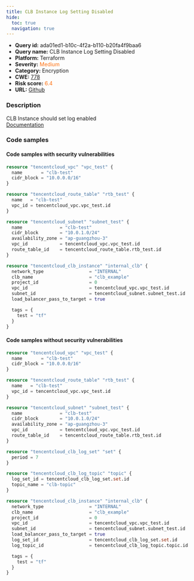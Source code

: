 ```yaml
---
title: CLB Instance Log Setting Disabled
hide:
  toc: true
  navigation: true
---
```


<style>
  .highlight .hll {
    background-color: #ff171742;
  }
  .md-content {
    max-width: 1100px;
    margin: 0 auto;
  }
</style>

-   **Query id:** ada01ed1-b10c-4f2a-b110-b20fa4f9baa6
-   **Query name:** CLB Instance Log Setting Disabled
-   **Platform:** Terraform
-   **Severity:** <span style="color:#ff7213">Medium</span>
-   **Category:** Encryption
-   **CWE:** <a href="https://cwe.mitre.org/data/definitions/778.html" onclick="newWindowOpenerSafe(event, 'https://cwe.mitre.org/data/definitions/778.html')">778</a>
-   **Risk score:** <span style="color:#ff7213">6.4</span>
-   **URL:** [Github](https://github.com/Checkmarx/kics/tree/master/assets/queries/terraform/tencentcloud/clb_instance_log_setting_disabled)

### Description
CLB Instance should set log enabled<br>
[Documentation](https://registry.terraform.io/providers/tencentcloudstack/tencentcloud/latest/docs/resources/clb_instance#log_set_id)

### Code samples
#### Code samples with security vulnerabilities
```tf title="Positive test num. 1 - tf file" hl_lines="19"
resource "tencentcloud_vpc" "vpc_test" {
  name       = "clb-test"
  cidr_block = "10.0.0.0/16"
}

resource "tencentcloud_route_table" "rtb_test" {
  name   = "clb-test"
  vpc_id = tencentcloud_vpc.vpc_test.id
}

resource "tencentcloud_subnet" "subnet_test" {
  name              = "clb-test"
  cidr_block        = "10.0.1.0/24"
  availability_zone = "ap-guangzhou-3"
  vpc_id            = tencentcloud_vpc.vpc_test.id
  route_table_id    = tencentcloud_route_table.rtb_test.id
}

resource "tencentcloud_clb_instance" "internal_clb" {
  network_type                 = "INTERNAL"
  clb_name                     = "clb_example"
  project_id                   = 0
  vpc_id                       = tencentcloud_vpc.vpc_test.id
  subnet_id                    = tencentcloud_subnet.subnet_test.id
  load_balancer_pass_to_target = true

  tags = {
    test = "tf"
  }
}

```


#### Code samples without security vulnerabilities
```tf title="Negative test num. 1 - tf file"
resource "tencentcloud_vpc" "vpc_test" {
  name       = "clb-test"
  cidr_block = "10.0.0.0/16"
}

resource "tencentcloud_route_table" "rtb_test" {
  name   = "clb-test"
  vpc_id = tencentcloud_vpc.vpc_test.id
}

resource "tencentcloud_subnet" "subnet_test" {
  name              = "clb-test"
  cidr_block        = "10.0.1.0/24"
  availability_zone = "ap-guangzhou-3"
  vpc_id            = tencentcloud_vpc.vpc_test.id
  route_table_id    = tencentcloud_route_table.rtb_test.id
}

resource "tencentcloud_clb_log_set" "set" {
  period = 7
}

resource "tencentcloud_clb_log_topic" "topic" {
  log_set_id = tencentcloud_clb_log_set.set.id
  topic_name = "clb-topic"
}

resource "tencentcloud_clb_instance" "internal_clb" {
  network_type                 = "INTERNAL"
  clb_name                     = "clb_example"
  project_id                   = 0
  vpc_id                       = tencentcloud_vpc.vpc_test.id
  subnet_id                    = tencentcloud_subnet.subnet_test.id
  load_balancer_pass_to_target = true
  log_set_id                   = tencentcloud_clb_log_set.set.id
  log_topic_id                 = tencentcloud_clb_log_topic.topic.id

  tags = {
    test = "tf"
  }
}

```

